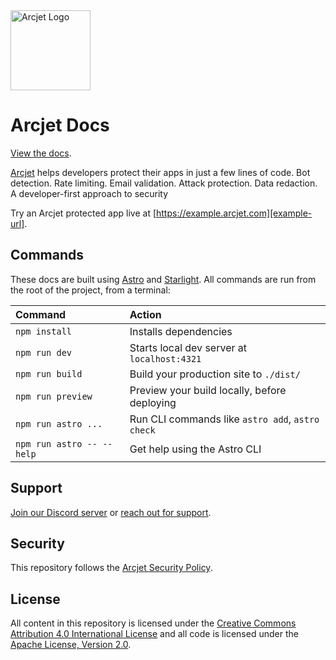 <a href="https://arcjet.com" target="_arcjet-home">
  <picture>
    <source media="(prefers-color-scheme: dark)" srcset="https://arcjet.com/logo/arcjet-dark-lockup-voyage-horizontal.svg">
    <img src="https://arcjet.com/logo/arcjet-light-lockup-voyage-horizontal.svg" alt="Arcjet Logo" height="128" width="auto">
  </picture>
</a>

# Arcjet Docs

[View the docs](docs).

[Arcjet][arcjet] helps developers protect their apps in just a few lines of
code. Bot detection. Rate limiting. Email validation. Attack protection. Data
redaction. A developer-first approach to security

Try an Arcjet protected app live at [https://example.arcjet.com][example-url].

## Commands

These docs are built using [Astro][astro] and [Starlight][starlight]. All commands are run from the
root of the project, from a terminal:

| Command                   | Action                                           |
| :------------------------ | :----------------------------------------------- |
| `npm install`             | Installs dependencies                            |
| `npm run dev`             | Starts local dev server at `localhost:4321`      |
| `npm run build`           | Build your production site to `./dist/`          |
| `npm run preview`         | Preview your build locally, before deploying     |
| `npm run astro ...`       | Run CLI commands like `astro add`, `astro check` |
| `npm run astro -- --help` | Get help using the Astro CLI                     |

## Support

[Join our Discord server][discord-invite] or [reach out for support][support].

## Security

This repository follows the [Arcjet Security Policy][arcjet-security].

## License

All content in this repository is licensed under the [Creative Commons
Attribution 4.0 International License](./LICENSE) and all code is licensed under
the [Apache License, Version 2.0](./LICENSE-CODE).

[arcjet]: https://arcjet.com
[astro]: https://astro.build
[starlight]: https://starlight.astro.build
[arcjet-security]: https://docs.arcjet.com/security
[example-url]: https://example.arcjet.com
[discord-invite]: https://arcjet.com/discord
[support]: https://docs.arcjet.com/support
